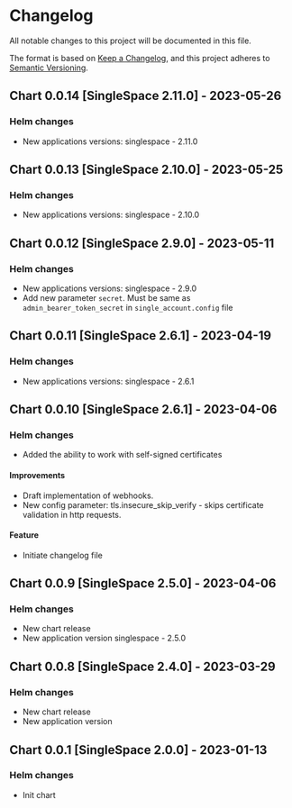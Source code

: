 # Changelog

All notable changes to this project will be documented in this file.

The format is based on [Keep a Changelog](https://keepachangelog.com/en/1.0.0/),
and this project adheres to [Semantic Versioning](https://semver.org/spec/v2.0.0.html).

## Chart 0.0.14 [SingleSpace 2.11.0] - 2023-05-26

### Helm changes
- New applications versions:
    singlespace - 2.11.0

## Chart 0.0.13 [SingleSpace 2.10.0] - 2023-05-25

### Helm changes
- New applications versions:
    singlespace - 2.10.0

## Chart 0.0.12 [SingleSpace 2.9.0] - 2023-05-11

### Helm changes
- New applications versions:
    singlespace - 2.9.0
- Add new parameter `secret`. Must be same as `admin_bearer_token_secret` in `single_account.config` file

## Chart 0.0.11 [SingleSpace 2.6.1] - 2023-04-19

### Helm changes
- New applications versions:
    singlespace - 2.6.1


## Chart 0.0.10 [SingleSpace 2.6.1] - 2023-04-06

### Helm changes

- Аdded the ability to work with self-signed certificates

#### Improvements

- Draft implementation of webhooks.
- New config parameter: tls.insecure_skip_verify - skips certificate validation in http requests.

#### Feature

- Initiate changelog file


## Chart 0.0.9 [SingleSpace 2.5.0] - 2023-04-06

### Helm changes

- New chart release
- New application version
    singlespace - 2.5.0


## Chart 0.0.8 [SingleSpace 2.4.0] - 2023-03-29

### Helm changes

- New chart release
- New application version


## Chart 0.0.1 [SingleSpace 2.0.0] - 2023-01-13

### Helm changes

- Init chart

